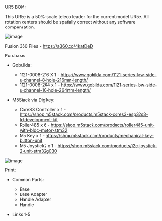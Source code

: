 UR5 BOM:

This UR5e is a 50%-scale teleop leader for the current model UR5e. All rotation centers should be spatially correct without any software compensation.

![image](https://github.com/user-attachments/assets/b6e1d334-c3ce-4308-8328-5c0f3ba33734)

Fusion 360 Files - https://a360.co/4katDeD


Purchase:
- Gobuilda:
  - 1121-0008-216 X 1 - https://www.gobilda.com/1121-series-low-side-u-channel-8-hole-216mm-length/
  - 1121-0008-264 x 1 - https://www.gobilda.com/1121-series-low-side-u-channel-10-hole-264mm-length/

 - M5Stack via Digikey:
   - CoreS3 Controller x 1 - https://shop.m5stack.com/products/m5stack-cores3-esp32s3-lotdevelopment-kit
   - Roller485 x 6 - https://shop.m5stack.com/products/roller485-unit-with-bldc-motor-stm32
   - M5 Key x 1 - https://shop.m5stack.com/products/mechanical-key-button-unit
   - M5 Joystick2 x 1 - https://shop.m5stack.com/products/i2c-joystick-2-unit-stm32g030
  
![image](https://github.com/user-attachments/assets/3ca18ff7-544b-46d5-817a-ffaaaeffac8d)


Print:
  - Common Parts:
    - Base
    - Base Adapter
    - Handle Adapter
    - Handle

  - Links 1-5
